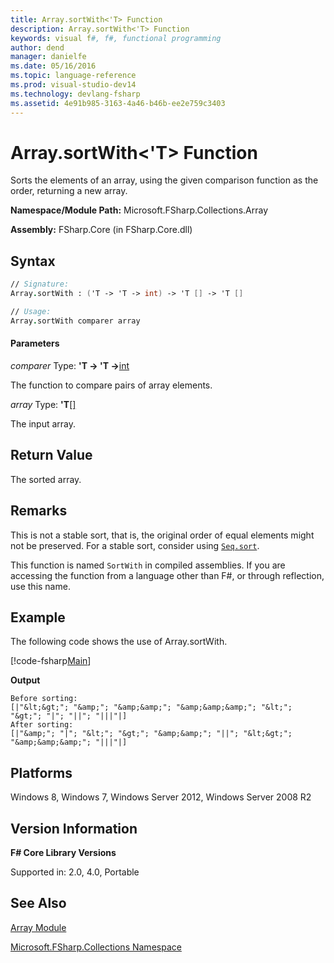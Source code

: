 ```yaml
---
title: Array.sortWith<'T> Function
description: Array.sortWith<'T> Function
keywords: visual f#, f#, functional programming
author: dend
manager: danielfe
ms.date: 05/16/2016
ms.topic: language-reference
ms.prod: visual-studio-dev14
ms.technology: devlang-fsharp
ms.assetid: 4e91b985-3163-4a46-b46b-ee2e759c3403 
---
```


# Array.sortWith<'T> Function

Sorts the elements of an array, using the given comparison function as the order, returning a new array.

**Namespace/Module Path:** Microsoft.FSharp.Collections.Array

**Assembly:** FSharp.Core (in FSharp.Core.dll)


## Syntax

```fsharp
// Signature:
Array.sortWith : ('T -> 'T -> int) -> 'T [] -> 'T []

// Usage:
Array.sortWith comparer array
```

#### Parameters
*comparer*
Type: **'T -&gt; 'T -&gt;**[int](https://msdn.microsoft.com/library/025d5455-3622-4ea5-9573-3ecbd4ee1375)


The function to compare pairs of array elements.


*array*
Type: **'T**[[]](https://msdn.microsoft.com/library/def20292-9aae-4596-9275-b94e594f8493)


The input array.

## Return Value

The sorted array.

## Remarks
This is not a stable sort, that is, the original order of equal elements might not be preserved. For a stable sort, consider using [`Seq.sort`](https://msdn.microsoft.com/library/327ea595-e77c-4529-b61e-8c6cbf5ec92e).

This function is named `SortWith` in compiled assemblies. If you are accessing the function from a language other than F#, or through reflection, use this name.

## Example

The following code shows the use of Array.sortWith.

[!code-fsharp[Main](~/samples/snippets/fsharp/arrays/snippet65.fs)]

**Output**

```
Before sorting:
[|"&lt;&gt;"; "&amp;"; "&amp;&amp;"; "&amp;&amp;&amp;"; "&lt;"; "&gt;"; "|"; "||"; "|||"|]
After sorting:
[|"&amp;"; "|"; "&lt;"; "&gt;"; "&amp;&amp;"; "||"; "&lt;&gt;"; "&amp;&amp;&amp;"; "|||"|]
```

## Platforms
Windows 8, Windows 7, Windows Server 2012, Windows Server 2008 R2


## Version Information
**F# Core Library Versions**

Supported in: 2.0, 4.0, Portable


## See Also
[Array Module](array-module.md)

[Microsoft.FSharp.Collections Namespace](../Microsoft.FSharp.Collections-Namespace-%5BFSharp%5D.md)